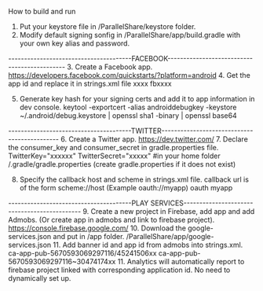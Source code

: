 How to build and run

1. Put your keystore file in /ParallelShare/keystore folder.
2. Modify default signing sonfig in /ParallelShare/app/build.gradle with your own key alias and password.


---------------------------------------FACEBOOK---------------------------------------------
3. Create a Facebook app. https://developers.facebook.com/quickstarts/?platform=android
4. Get the app id and replace it in strings.xml file
	<string name="facebook_app_id">xxxx</string>
    <string name="fb_login_protocol_scheme">fbxxxx</string>

5. Generate key hash for your signing certs and add it to app information in dev console.
	keytool -exportcert -alias androiddebugkey -keystore ~/.android/debug.keystore | openssl sha1 -binary | openssl base64


---------------------------------------TWITTER---------------------------------------------
6. Create a Twitter app. https://dev.twitter.com/
7. Declare the consumer_key and consumer_secret in gradle.properties file.
	TwitterKey="xxxxxx"
	TwitterSecret="xxxxx"
	#in your home folder /.gradle/gradle.properties (create gradle.properties if it does not exist)

8. Specify the callback host and scheme in strings.xml file.
	callback url is of the form scheme://host (Example oauth://myapp)
    <string name="twitter_callback_scheme">oauth</string>
    <string name="twitter_callback_host">myapp</string>


---------------------------------------PLAY SERVICES---------------------------------------------
9. Create a new project in Firebase, add app and add Admobs. (Or create app in admobs and link to firebase project).
		https://console.firebase.google.com/
10. Download the google-services.json and put in /app folder.
		/ParallelShare/app/google-services.json
11. Add banner id and app id from admobs into strings.xml.
	<string name="banner_ad_unit_id">ca-app-pub-5670593069297116/45241506xx</string>
    <string name="app_ad_id">ca-app-pub-5670593069297116~30474174xx</string>
11. Analytics will automatically report to firebase project linked with corresponding application id. No need to dynamically set up.
